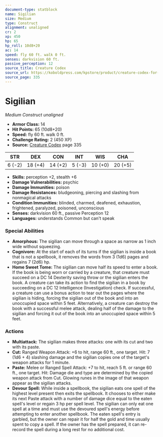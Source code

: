 ```yaml
---
document-type: statblock
name: Sigilian
size: Medium
type: Construct
alignment: unaligned
cr: 2
xp: 450
hp: 65
hp_roll: 10d8+20
ac: 14
speed: fly 60 ft. walk 0 ft.
senses: darkvision 60 ft. 
passive_perception: 12
source_title: Creature Codex
source_url: https://koboldpress.com/kpstore/product/creature-codex-for-5th-edition-dnd
source_page: 335
---
```


# Sigilian

*Medium* *Construct* *unaligned*

- **Armor Class:** 14
- **Hit Points:** 65 (10d8+20)
- **Speed:** fly 60 ft. walk 0 ft.
- **Challenge Rating:** 2 (450 XP)
- **Source:** [Creature Codex](https://koboldpress.com/kpstore/product/creature-codex-for-5th-edition-dnd) page 335

| STR | DEX | CON | INT | WIS | CHA |
| --- | --- | --- | --- | --- | --- |
| 6 (-2) | 18 (+4) | 14 (+2) | 5 (-3) | 10 (+0) | 20 (+5) |

- **Skills:** perception +2, stealth +6
- **Damage Vulnerabilities:** psychic
- **Damage Immunities:** poison
- **Damage Resistances:** bludgeoning, piercing and slashing from nonmagical attacks
- **Condition Immunities:** blinded, charmed, deafened, exhaustion, frightened, paralyzed, poisoned, unconscious
- **Senses:** darkvision 60 ft., passive Perception 12
- **Languages:** understands Common but can't speak

### Special Abilities

- **Amorphous:** The sigilian can move through a space as narrow as 1 inch wide without squeezing.
- **Cognivore:** At the start of each of its turns if the sigilian is inside a book that is not a spellbook, it removes the words from 3 (1d6) pages and regains 7 (2d6) hp.
- **Home Sweet Tome:** The sigilian can move half its speed to enter a book. If the book is being worn or carried by a creature, that creature must succeed on a DC 14 Dexterity saving throw or the sigilian enters the book. A creature can take its action to find the sigilian in a book by succeeding on a DC 12 Intelligence (Investigation) check. If successful, a creature can use a bonus action to tear out the pages where the sigilian is hiding, forcing the sigilian out of the book and into an unoccupied space within 5 feet. Alternatively, a creature can destroy the book with a successful melee attack, dealing half of the damage to the sigilian and forcing it out of the book into an unoccupied space within 5 feet.

### Actions

- **Multiattack:** The sigilian makes three attacks: one with its cut and two with its paste.
- **Cut:** Ranged Weapon Attack: +6 to hit, range 60 ft., one target. Hit: 7 (1d6 + 4) slashing damage and the sigilian copies one of the target's weapon attacks for 1 minute.
- **Paste:** Melee or Ranged Spell Attack: +7 to hit, reach 5 ft. or range 60 ft., one target. Hit: Damage die and type are determined by the copied weapon attack from Cut. Glowing runes in the image of that weapon appear as the sigilian attacks.
- **Devour Spell:** While inside a spellbook, the sigilian eats one spell of the highest level present then exits the spellbook. It chooses to either make its next Paste attack with a number of damage dice equal to the eaten spell's level or regain 3 hp per spell level. The sigilian can only eat one spell at a time and must use the devoured spell's energy before attempting to enter another spellbook. The eaten spell's entry is garbled, but the owner can repair it for half the gold and time usually spent to copy a spell. If the owner has the spell prepared, it can re-record the spell during a long rest for no additional cost.
